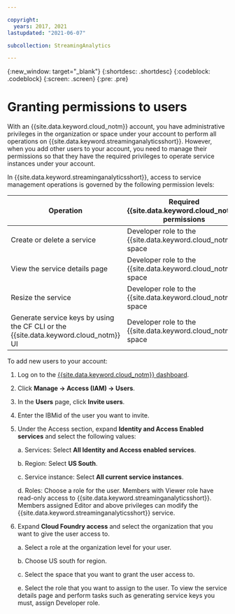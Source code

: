```yaml
---

copyright:
  years: 2017, 2021
lastupdated: "2021-06-07"

subcollection: StreamingAnalytics

---
```


<!-- Attribute definitions -->
{:new_window: target="_blank"}
{:shortdesc: .shortdesc}
{:codeblock: .codeblock}
{:screen: .screen}
{:pre: .pre}

# Granting permissions to users

With an {{site.data.keyword.cloud_notm}} account, you have administrative privileges in the organization or space under your account to perform all operations on {{site.data.keyword.streaminganalyticsshort}}. However, when you add other users to your account, you need to manage their permissions so that they have the required privileges to operate service instances under your account.

In {{site.data.keyword.streaminganalyticsshort}}, access to service management operations is governed by the following permission levels:

| Operation | Required {{site.data.keyword.cloud_notm}} permissions | Required IAM permissions |
|-----------|------------------------------|--------------------------|
| Create or delete a service | Developer role to the {{site.data.keyword.cloud_notm}} space | None |
| View the service details page | Developer role to the {{site.data.keyword.cloud_notm}} space | Viewer and above |
| Resize the service   | Developer role to the {{site.data.keyword.cloud_notm}} space | Editor and above |
| Generate service keys by using the CF CLI or the {{site.data.keyword.cloud_notm}} UI | Developer role to the {{site.data.keyword.cloud_notm}} space | None |

To add new users to your account:

1.	Log on to the [{{site.data.keyword.cloud_notm}} dashboard](https://{DomainName}).

2.	Click **Manage -> Access (IAM) -> Users**.

3.	In the **Users** page, click **Invite users**.

4.	Enter the IBMid of the user you want to invite.

5.	Under the Access section, expand **Identity and Access Enabled services** and select the following values:

	a.	Services: Select **All Identity and Access enabled services**.

	b.	Region: Select **US South**.

	c.	Service instance: Select **All current service instances**.

	d.	Roles: Choose a role for the user. Members with Viewer role have read-only access to {{site.data.keyword.streaminganalyticsshort}}. Members assigned Editor and above privileges can modify the {{site.data.keyword.streaminganalyticsshort}} service.

6.	Expand **Cloud Foundry access** and select the organization that you want to give the user access to.

	a. Select a role at the organization level for your user.

	b.	Choose US south for region.

	c.	Select the space that you want to grant the user access to.

	e.	Select the role that you want to assign to the user. To view the service details page and perform tasks such as generating service keys you must, assign Developer role.
